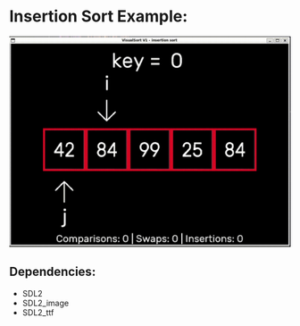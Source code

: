 # Insertion Sort Example:

![gif](insertion_sort.gif?sample=true)

## Dependencies:

  - SDL2
  - SDL2_image
  - SDL2_ttf
